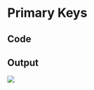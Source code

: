 # Primary Keys

## Code

<code-block src="ERModel/table-with-pk.ermd"/>

## Output

![](table-with-pk.png)
